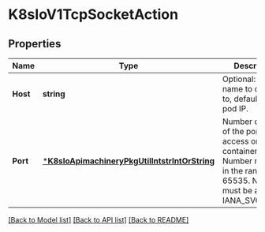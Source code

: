 # K8sIoV1TcpSocketAction

## Properties
Name | Type | Description | Notes
------------ | ------------- | ------------- | -------------
**Host** | **string** | Optional: Host name to connect to, defaults to the pod IP. | [optional] [default to null]
**Port** | [***K8sIoApimachineryPkgUtilIntstrIntOrString**](k8s.io.apimachinery.pkg.util.intstr.IntOrString.md) | Number or name of the port to access on the container. Number must be in the range 1 to 65535. Name must be an IANA_SVC_NAME. | [default to null]

[[Back to Model list]](../README.md#documentation-for-models) [[Back to API list]](../README.md#documentation-for-api-endpoints) [[Back to README]](../README.md)


